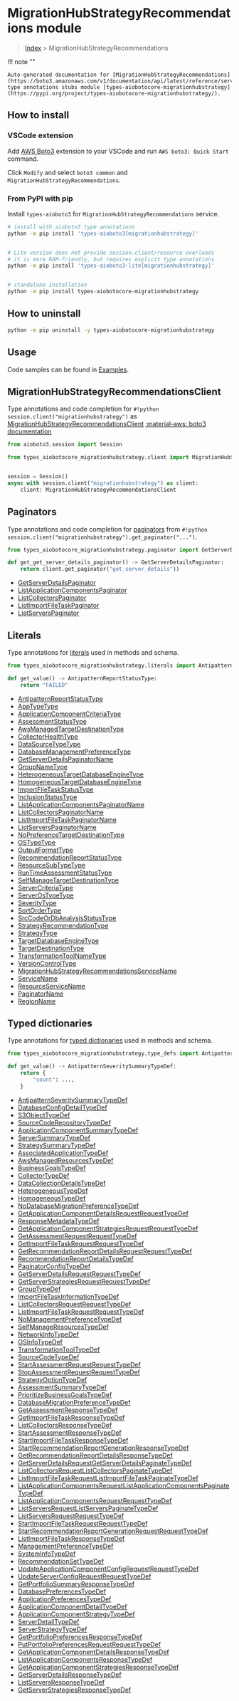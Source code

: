 # MigrationHubStrategyRecommendations module

> [Index](../README.md) > MigrationHubStrategyRecommendations


!!! note ""

    Auto-generated documentation for [MigrationHubStrategyRecommendations](https://boto3.amazonaws.com/v1/documentation/api/latest/reference/services/migrationhubstrategy.html#MigrationHubStrategyRecommendations)
    type annotations stubs module [types-aiobotocore-migrationhubstrategy](https://pypi.org/project/types-aiobotocore-migrationhubstrategy/).

## How to install

### VSCode extension

Add [AWS Boto3](https://marketplace.visualstudio.com/items?itemName=Boto3typed.boto3-ide)
extension to your VSCode and run `AWS boto3: Quick Start` command.

Click `Modify` and select `boto3 common` and `MigrationHubStrategyRecommendations`.

### From PyPI with pip

Install `types-aioboto3` for `MigrationHubStrategyRecommendations` service.

```bash
# install with aioboto3 type annotations
python -m pip install 'types-aioboto3[migrationhubstrategy]'


# Lite version does not provide session.client/resource overloads
# it is more RAM-friendly, but requires explicit type annotations
python -m pip install 'types-aioboto3-lite[migrationhubstrategy]'


# standalone installation
python -m pip install types-aiobotocore-migrationhubstrategy
```



## How to uninstall

```bash
python -m pip uninstall -y types-aiobotocore-migrationhubstrategy
```

## Usage

Code samples can be found in [Examples](./usage.md).

## MigrationHubStrategyRecommendationsClient

Type annotations and code completion for  `#!python session.client("migrationhubstrategy")` as [MigrationHubStrategyRecommendationsClient](./client.md)
[:material-aws: boto3 documentation](https://boto3.amazonaws.com/v1/documentation/api/latest/reference/services/migrationhubstrategy.html#MigrationHubStrategyRecommendations.Client)

```python title="Usage example"
from aioboto3.session import Session

from types_aiobotocore_migrationhubstrategy.client import MigrationHubStrategyRecommendationsClient


session = Session()
async with session.client("migrationhubstrategy") as client:
    client: MigrationHubStrategyRecommendationsClient
```


## Paginators

Type annotations and code completion for
[paginators](./paginators.md)
from `#!python session.client("migrationhubstrategy").get_paginator("...")`.

```python title="Usage example"
from types_aiobotocore_migrationhubstrategy.paginator import GetServerDetailsPaginator

def get_get_server_details_paginator() -> GetServerDetailsPaginator:
    return client.get_paginator("get_server_details"))
```

- [GetServerDetailsPaginator](./paginators.md#getserverdetailspaginator)
- [ListApplicationComponentsPaginator](./paginators.md#listapplicationcomponentspaginator)
- [ListCollectorsPaginator](./paginators.md#listcollectorspaginator)
- [ListImportFileTaskPaginator](./paginators.md#listimportfiletaskpaginator)
- [ListServersPaginator](./paginators.md#listserverspaginator)








## Literals

Type annotations for [literals](./literals.md) used in methods and schema.

```python title="Usage example"
from types_aiobotocore_migrationhubstrategy.literals import AntipatternReportStatusType

def get_value() -> AntipatternReportStatusType:
    return "FAILED"
```

- [AntipatternReportStatusType](./literals.md#antipatternreportstatustype)
- [AppTypeType](./literals.md#apptypetype)
- [ApplicationComponentCriteriaType](./literals.md#applicationcomponentcriteriatype)
- [AssessmentStatusType](./literals.md#assessmentstatustype)
- [AwsManagedTargetDestinationType](./literals.md#awsmanagedtargetdestinationtype)
- [CollectorHealthType](./literals.md#collectorhealthtype)
- [DataSourceTypeType](./literals.md#datasourcetypetype)
- [DatabaseManagementPreferenceType](./literals.md#databasemanagementpreferencetype)
- [GetServerDetailsPaginatorName](./literals.md#getserverdetailspaginatorname)
- [GroupNameType](./literals.md#groupnametype)
- [HeterogeneousTargetDatabaseEngineType](./literals.md#heterogeneoustargetdatabaseenginetype)
- [HomogeneousTargetDatabaseEngineType](./literals.md#homogeneoustargetdatabaseenginetype)
- [ImportFileTaskStatusType](./literals.md#importfiletaskstatustype)
- [InclusionStatusType](./literals.md#inclusionstatustype)
- [ListApplicationComponentsPaginatorName](./literals.md#listapplicationcomponentspaginatorname)
- [ListCollectorsPaginatorName](./literals.md#listcollectorspaginatorname)
- [ListImportFileTaskPaginatorName](./literals.md#listimportfiletaskpaginatorname)
- [ListServersPaginatorName](./literals.md#listserverspaginatorname)
- [NoPreferenceTargetDestinationType](./literals.md#nopreferencetargetdestinationtype)
- [OSTypeType](./literals.md#ostypetype)
- [OutputFormatType](./literals.md#outputformattype)
- [RecommendationReportStatusType](./literals.md#recommendationreportstatustype)
- [ResourceSubTypeType](./literals.md#resourcesubtypetype)
- [RunTimeAssessmentStatusType](./literals.md#runtimeassessmentstatustype)
- [SelfManageTargetDestinationType](./literals.md#selfmanagetargetdestinationtype)
- [ServerCriteriaType](./literals.md#servercriteriatype)
- [ServerOsTypeType](./literals.md#serverostypetype)
- [SeverityType](./literals.md#severitytype)
- [SortOrderType](./literals.md#sortordertype)
- [SrcCodeOrDbAnalysisStatusType](./literals.md#srccodeordbanalysisstatustype)
- [StrategyRecommendationType](./literals.md#strategyrecommendationtype)
- [StrategyType](./literals.md#strategytype)
- [TargetDatabaseEngineType](./literals.md#targetdatabaseenginetype)
- [TargetDestinationType](./literals.md#targetdestinationtype)
- [TransformationToolNameType](./literals.md#transformationtoolnametype)
- [VersionControlType](./literals.md#versioncontroltype)
- [MigrationHubStrategyRecommendationsServiceName](./literals.md#migrationhubstrategyrecommendationsservicename)
- [ServiceName](./literals.md#servicename)
- [ResourceServiceName](./literals.md#resourceservicename)
- [PaginatorName](./literals.md#paginatorname)
- [RegionName](./literals.md#regionname)




## Typed dictionaries

Type annotations for [typed dictionaries](./type_defs.md) used in methods and schema.

```python title="Usage example"
from types_aiobotocore_migrationhubstrategy.type_defs import AntipatternSeveritySummaryTypeDef

def get_value() -> AntipatternSeveritySummaryTypeDef:
    return {
        "count": ...,
    }
```

- [AntipatternSeveritySummaryTypeDef](./type_defs.md#antipatternseveritysummarytypedef)
- [DatabaseConfigDetailTypeDef](./type_defs.md#databaseconfigdetailtypedef)
- [S3ObjectTypeDef](./type_defs.md#s3objecttypedef)
- [SourceCodeRepositoryTypeDef](./type_defs.md#sourcecoderepositorytypedef)
- [ApplicationComponentSummaryTypeDef](./type_defs.md#applicationcomponentsummarytypedef)
- [ServerSummaryTypeDef](./type_defs.md#serversummarytypedef)
- [StrategySummaryTypeDef](./type_defs.md#strategysummarytypedef)
- [AssociatedApplicationTypeDef](./type_defs.md#associatedapplicationtypedef)
- [AwsManagedResourcesTypeDef](./type_defs.md#awsmanagedresourcestypedef)
- [BusinessGoalsTypeDef](./type_defs.md#businessgoalstypedef)
- [CollectorTypeDef](./type_defs.md#collectortypedef)
- [DataCollectionDetailsTypeDef](./type_defs.md#datacollectiondetailstypedef)
- [HeterogeneousTypeDef](./type_defs.md#heterogeneoustypedef)
- [HomogeneousTypeDef](./type_defs.md#homogeneoustypedef)
- [NoDatabaseMigrationPreferenceTypeDef](./type_defs.md#nodatabasemigrationpreferencetypedef)
- [GetApplicationComponentDetailsRequestRequestTypeDef](./type_defs.md#getapplicationcomponentdetailsrequestrequesttypedef)
- [ResponseMetadataTypeDef](./type_defs.md#responsemetadatatypedef)
- [GetApplicationComponentStrategiesRequestRequestTypeDef](./type_defs.md#getapplicationcomponentstrategiesrequestrequesttypedef)
- [GetAssessmentRequestRequestTypeDef](./type_defs.md#getassessmentrequestrequesttypedef)
- [GetImportFileTaskRequestRequestTypeDef](./type_defs.md#getimportfiletaskrequestrequesttypedef)
- [GetRecommendationReportDetailsRequestRequestTypeDef](./type_defs.md#getrecommendationreportdetailsrequestrequesttypedef)
- [RecommendationReportDetailsTypeDef](./type_defs.md#recommendationreportdetailstypedef)
- [PaginatorConfigTypeDef](./type_defs.md#paginatorconfigtypedef)
- [GetServerDetailsRequestRequestTypeDef](./type_defs.md#getserverdetailsrequestrequesttypedef)
- [GetServerStrategiesRequestRequestTypeDef](./type_defs.md#getserverstrategiesrequestrequesttypedef)
- [GroupTypeDef](./type_defs.md#grouptypedef)
- [ImportFileTaskInformationTypeDef](./type_defs.md#importfiletaskinformationtypedef)
- [ListCollectorsRequestRequestTypeDef](./type_defs.md#listcollectorsrequestrequesttypedef)
- [ListImportFileTaskRequestRequestTypeDef](./type_defs.md#listimportfiletaskrequestrequesttypedef)
- [NoManagementPreferenceTypeDef](./type_defs.md#nomanagementpreferencetypedef)
- [SelfManageResourcesTypeDef](./type_defs.md#selfmanageresourcestypedef)
- [NetworkInfoTypeDef](./type_defs.md#networkinfotypedef)
- [OSInfoTypeDef](./type_defs.md#osinfotypedef)
- [TransformationToolTypeDef](./type_defs.md#transformationtooltypedef)
- [SourceCodeTypeDef](./type_defs.md#sourcecodetypedef)
- [StartAssessmentRequestRequestTypeDef](./type_defs.md#startassessmentrequestrequesttypedef)
- [StopAssessmentRequestRequestTypeDef](./type_defs.md#stopassessmentrequestrequesttypedef)
- [StrategyOptionTypeDef](./type_defs.md#strategyoptiontypedef)
- [AssessmentSummaryTypeDef](./type_defs.md#assessmentsummarytypedef)
- [PrioritizeBusinessGoalsTypeDef](./type_defs.md#prioritizebusinessgoalstypedef)
- [DatabaseMigrationPreferenceTypeDef](./type_defs.md#databasemigrationpreferencetypedef)
- [GetAssessmentResponseTypeDef](./type_defs.md#getassessmentresponsetypedef)
- [GetImportFileTaskResponseTypeDef](./type_defs.md#getimportfiletaskresponsetypedef)
- [ListCollectorsResponseTypeDef](./type_defs.md#listcollectorsresponsetypedef)
- [StartAssessmentResponseTypeDef](./type_defs.md#startassessmentresponsetypedef)
- [StartImportFileTaskResponseTypeDef](./type_defs.md#startimportfiletaskresponsetypedef)
- [StartRecommendationReportGenerationResponseTypeDef](./type_defs.md#startrecommendationreportgenerationresponsetypedef)
- [GetRecommendationReportDetailsResponseTypeDef](./type_defs.md#getrecommendationreportdetailsresponsetypedef)
- [GetServerDetailsRequestGetServerDetailsPaginateTypeDef](./type_defs.md#getserverdetailsrequestgetserverdetailspaginatetypedef)
- [ListCollectorsRequestListCollectorsPaginateTypeDef](./type_defs.md#listcollectorsrequestlistcollectorspaginatetypedef)
- [ListImportFileTaskRequestListImportFileTaskPaginateTypeDef](./type_defs.md#listimportfiletaskrequestlistimportfiletaskpaginatetypedef)
- [ListApplicationComponentsRequestListApplicationComponentsPaginateTypeDef](./type_defs.md#listapplicationcomponentsrequestlistapplicationcomponentspaginatetypedef)
- [ListApplicationComponentsRequestRequestTypeDef](./type_defs.md#listapplicationcomponentsrequestrequesttypedef)
- [ListServersRequestListServersPaginateTypeDef](./type_defs.md#listserversrequestlistserverspaginatetypedef)
- [ListServersRequestRequestTypeDef](./type_defs.md#listserversrequestrequesttypedef)
- [StartImportFileTaskRequestRequestTypeDef](./type_defs.md#startimportfiletaskrequestrequesttypedef)
- [StartRecommendationReportGenerationRequestRequestTypeDef](./type_defs.md#startrecommendationreportgenerationrequestrequesttypedef)
- [ListImportFileTaskResponseTypeDef](./type_defs.md#listimportfiletaskresponsetypedef)
- [ManagementPreferenceTypeDef](./type_defs.md#managementpreferencetypedef)
- [SystemInfoTypeDef](./type_defs.md#systeminfotypedef)
- [RecommendationSetTypeDef](./type_defs.md#recommendationsettypedef)
- [UpdateApplicationComponentConfigRequestRequestTypeDef](./type_defs.md#updateapplicationcomponentconfigrequestrequesttypedef)
- [UpdateServerConfigRequestRequestTypeDef](./type_defs.md#updateserverconfigrequestrequesttypedef)
- [GetPortfolioSummaryResponseTypeDef](./type_defs.md#getportfoliosummaryresponsetypedef)
- [DatabasePreferencesTypeDef](./type_defs.md#databasepreferencestypedef)
- [ApplicationPreferencesTypeDef](./type_defs.md#applicationpreferencestypedef)
- [ApplicationComponentDetailTypeDef](./type_defs.md#applicationcomponentdetailtypedef)
- [ApplicationComponentStrategyTypeDef](./type_defs.md#applicationcomponentstrategytypedef)
- [ServerDetailTypeDef](./type_defs.md#serverdetailtypedef)
- [ServerStrategyTypeDef](./type_defs.md#serverstrategytypedef)
- [GetPortfolioPreferencesResponseTypeDef](./type_defs.md#getportfoliopreferencesresponsetypedef)
- [PutPortfolioPreferencesRequestRequestTypeDef](./type_defs.md#putportfoliopreferencesrequestrequesttypedef)
- [GetApplicationComponentDetailsResponseTypeDef](./type_defs.md#getapplicationcomponentdetailsresponsetypedef)
- [ListApplicationComponentsResponseTypeDef](./type_defs.md#listapplicationcomponentsresponsetypedef)
- [GetApplicationComponentStrategiesResponseTypeDef](./type_defs.md#getapplicationcomponentstrategiesresponsetypedef)
- [GetServerDetailsResponseTypeDef](./type_defs.md#getserverdetailsresponsetypedef)
- [ListServersResponseTypeDef](./type_defs.md#listserversresponsetypedef)
- [GetServerStrategiesResponseTypeDef](./type_defs.md#getserverstrategiesresponsetypedef)


